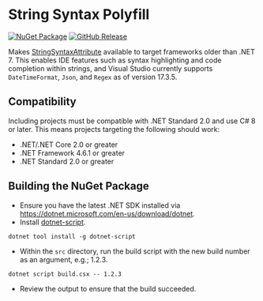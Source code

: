 ﻿# String Syntax Polyfill

[![NuGet Package](https://img.shields.io/nuget/v/StringSyntaxPolyfill.svg?style=for-the-badge&logo=nuget)](https://www.nuget.org/packages/StringSyntaxPolyfill)
[![GitHub Release](https://img.shields.io/github/v/release/daviddotcs/string-syntax-polyfill?label=GitHub&logo=github&style=for-the-badge)](https://github.com/daviddotcs/string-syntax-polyfill/releases/latest)

Makes [StringSyntaxAttribute](https://learn.microsoft.com/en-us/dotnet/api/system.diagnostics.codeanalysis.stringsyntaxattribute?view=net-7.0) available to target frameworks older than .NET 7. This enables IDE features such as syntax highlighting and code completion within strings, and Visual Studio currently supports `DateTimeFormat`, `Json`, and `Regex` as of version 17.3.5.

## Compatibility

Including projects must be compatible with .NET Standard 2.0 and use C# 8 or later. This means projects targeting the following should work:

* .NET/.NET Core 2.0 or greater
* .NET Framework 4.6.1 or greater
* .NET Standard 2.0 or greater

## Building the NuGet Package

* Ensure you have the latest .NET SDK installed via https://dotnet.microsoft.com/en-us/download/dotnet.
* Install [dotnet-script](https://github.com/filipw/dotnet-script).

```
dotnet tool install -g dotnet-script
```

* Within the `src` directory, run the build script with the new build number as an argument, e.g.; 1.2.3.

```
dotnet script build.csx -- 1.2.3
```

* Review the output to ensure that the build succeeded.
